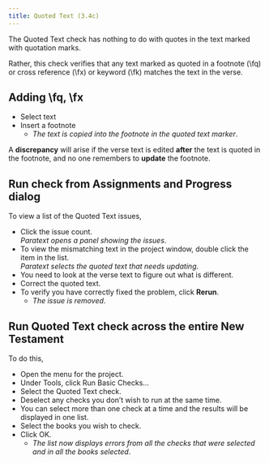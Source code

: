 ```yaml
---
title: Quoted Text (3.4c)
---
```

The Quoted Text check has nothing to do with quotes in the text marked with quotation marks.

Rather, this check verifies that any text marked as quoted in a footnote (\\fq) or cross reference (\\fx) or keyword (\\fk) matches the text in the verse.

## Adding \\fq, \\fx

- Select text
- Insert a footnote  
  - _The text is copied into the footnote in the quoted text marker_.

A **discrepancy** will arise if the verse text is edited **after** the text is quoted in the footnote, and no one remembers to **update** the footnote.

## Run check from Assignments and Progress dialog

To view a list of the Quoted Text issues,

- Click the issue count.  
    _Paratext opens a panel showing the issues_.  
- To view the mismatching text in the project window, double click the item in the list.  
  _Paratext selects the quoted text that needs updating_.  
- You need to look at the verse text to figure out what is different.
- Correct the quoted text.
- To verify you have correctly fixed the problem, click **Rerun**.  
  - _The issue is removed_.

## Run Quoted Text check across the entire New Testament

To do this,

- Open the menu for the project.
- Under Tools, click Run Basic Checks…
- Select the Quoted Text check.
- Deselect any checks you don’t wish to run at the same time.
- You can select more than one check at a time and the results will be displayed in one list.
- Select the books you wish to check.
- Click OK.  
  - _The list now displays errors from all the checks that were selected and in all the books selected_.

